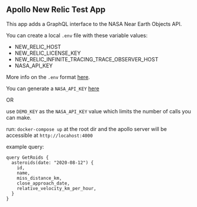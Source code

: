 ## Apollo New Relic Test App

This app adds a GraphQL interface to the NASA Near Earth Objects API.

You can create a local `.env` file with these variable values:

- NEW_RELIC_HOST
- NEW_RELIC_LICENSE_KEY
- NEW_RELIC_INFINITE_TRACING_TRACE_OBSERVER_HOST
- NASA_API_KEY

More info on the `.env` format [here](https://docs.docker.com/compose/env-file/).

You can generate a `NASA_API_KEY` [here](https://api.nasa.gov/)

OR

use `DEMO_KEY` as the `NASA_API_KEY` value which limits the number of calls you can make.

run: `docker-compose up` at the root dir and the apollo server will be accessible at `http://locahost:4000`

example query:
```
query GetRoids {
  asteroids(date: "2020-08-12") {
    id,
    name,
    miss_distance_km,
    close_approach_date,
    relative_velocity_km_per_hour,
  }
}
```